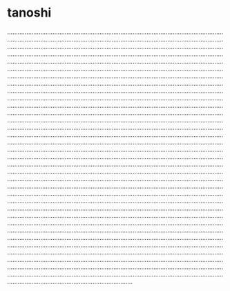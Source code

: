 # tanoshi

................................................................................................................................................................................................................................................................................................................................................................................................................................................................................................................................................................................................................................................................................................................................................................................................................................................................................................................................................................................................................................................................................................................................................................................................................................................................................................................................................................................................................................................................................................................................................................................................................................................................................................................................................................................................................................................................................................................................................................................................................................................................................................................................................................................................................................................................................................................................................................................................................................................................................................................................................................................................................................................................................................................................................................................................................................................................................................................................................................................................................................................................................................................................................................................................................................................................................................................................................................................................................................................................................................................................................................................................................................................................................................................................................................................................................................................................................................................................................................................................................................................................................................................................................................................................................................................................................................................................................................................................................................................................